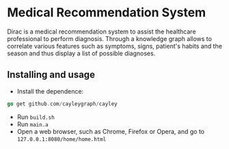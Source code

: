 # Medical Recommendation System
Dirac is a medical recommendation system to assist the healthcare professional to perform diagnosis. Through a knowledge graph allows to correlate various features such as symptoms, signs, patient's habits and the season and thus display a list of possible diagnoses.

## Installing and usage

- Install the dependence:
```go
go get github.com/cayleygraph/cayley
```
- Run `build.sh`
- Run `main.a`
- Open a web browser, such as Chrome, Firefox or Opera, and go to `127.0.0.1:8080/home/home.html`
